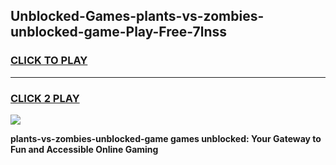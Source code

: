 
## Unblocked-Games-plants-vs-zombies-unblocked-game-Play-Free-7lnss
<h3>
<a href="https://premium76.site?title=plants-vs-zombies-unblocked-game&ref=21A">CLICK TO PLAY</a></h3>
<hr>

<h3>
<a href="https://premium76.site?title=plants-vs-zombies-unblocked-game&ref=21A">CLICK 2 PLAY</a>
  
</h3>

<a href="https://premium76.site?title=plants-vs-zombies-unblocked-game&ref=21A"><img src="https://clearcache.store/games.png"></a>


**plants-vs-zombies-unblocked-game games unblocked: Your Gateway to Fun and Accessible Online Gaming**

